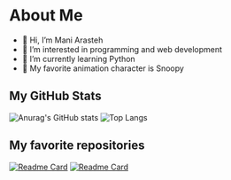 # About Me
- 👋 Hi, I’m Mani Arasteh
- 👀 I’m interested in programming and web development
- 🌱 I’m currently learning Python
- 🐶 My favorite animation character is Snoopy
## My GitHub Stats
![Anurag's GitHub stats](https://github-readme-stats.vercel.app/api?username=maarasteh&show_icons=true)
![Top Langs](https://github-readme-stats.vercel.app/api/top-langs/?username=maarasteh&layout=compact)
## My favorite repositories
[![Readme Card](https://github-readme-stats.vercel.app/api/pin/?username=maarasteh&repo=beagleeditor)](https://github.com/MaArasteh/beagleeditor)
[![Readme Card](https://github-readme-stats.vercel.app/api/pin/?username=maarasteh&repo=gls)](https://github.com/MaArasteh/gls)
